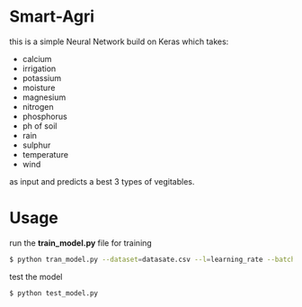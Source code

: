 # Smart-Agri
this is a simple Neural Network build on Keras which takes: 
* calcium
* irrigation
* potassium
* moisture
* magnesium
* nitrogen
* phosphorus
* ph of soil
* rain
* sulphur
* temperature
* wind

as input and predicts a best 3 types of vegitables.

# Usage

run the **train_model.py** file for training
```bash
$ python tran_model.py --dataset=datasate.csv --l=learning_rate --batch=batch_size --epoch=epoch --input=input_dims --output=output_dims
```

test the model
```bash
$ python test_model.py
```
